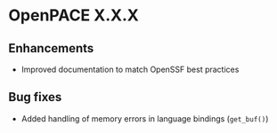# OpenPACE X.X.X

## Enhancements

* Improved documentation to match OpenSSF best practices

## Bug fixes

* Added handling of memory errors in language bindings (`get_buf()`)
